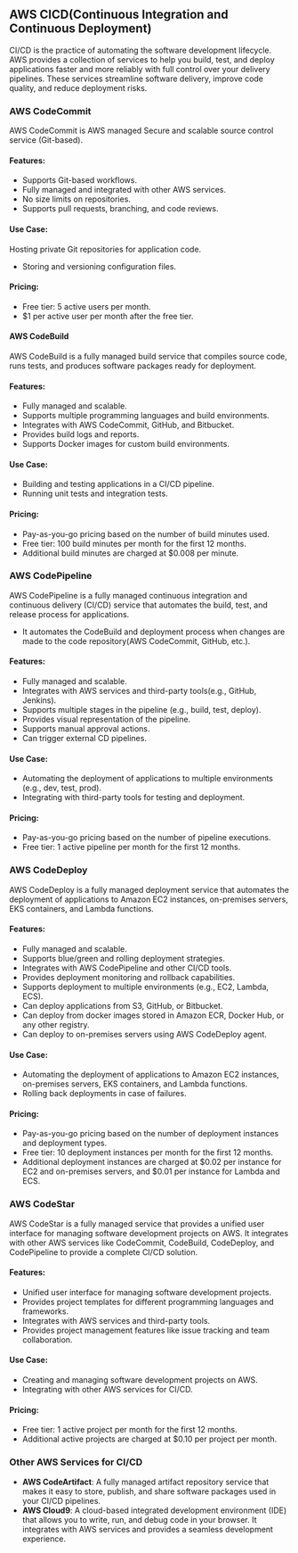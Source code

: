 ## AWS CICD(Continuous Integration and Continuous Deployment)

CI/CD is the practice of automating the software development lifecycle. AWS provides a collection of services to help you build, test, and deploy applications faster and more reliably with full control over your delivery pipelines. These services streamline software delivery, improve code quality, and reduce deployment risks.

### AWS CodeCommit
AWS CodeCommit is AWS managed Secure and scalable source control service (Git-based).
#### Features:
- Supports Git-based workflows.
- Fully managed and integrated with other AWS services.
- No size limits on repositories.
- Supports pull requests, branching, and code reviews.

#### Use Case:
Hosting private Git repositories for application code.
- Storing and versioning configuration files.

#### Pricing:
- Free tier: 5 active users per month.
- $1 per active user per month after the free tier.

#### AWS CodeBuild
AWS CodeBuild is a fully managed build service that compiles source code, runs tests, and produces software packages ready for deployment.

#### Features:
- Fully managed and scalable.
- Supports multiple programming languages and build environments.
- Integrates with AWS CodeCommit, GitHub, and Bitbucket.
- Provides build logs and reports.
- Supports Docker images for custom build environments.

#### Use Case:
- Building and testing applications in a CI/CD pipeline.
- Running unit tests and integration tests.

#### Pricing:
- Pay-as-you-go pricing based on the number of build minutes used.
- Free tier: 100 build minutes per month for the first 12 months.
- Additional build minutes are charged at $0.008 per minute.

### AWS CodePipeline
AWS CodePipeline is a fully managed continuous integration and continuous delivery (CI/CD) service that automates the build, test, and release process for applications. 
- It automates the CodeBuild and deployment process when changes are made to the code repository(AWS CodeCommit, GitHub, etc.).

#### Features:
- Fully managed and scalable.
- Integrates with AWS services and third-party tools(e.g., GitHub, Jenkins).
- Supports multiple stages in the pipeline (e.g., build, test, deploy).
- Provides visual representation of the pipeline.
- Supports manual approval actions.
- Can trigger external CD pipelines.

#### Use Case:
- Automating the deployment of applications to multiple environments (e.g., dev, test, prod).
- Integrating with third-party tools for testing and deployment.

#### Pricing:
- Pay-as-you-go pricing based on the number of pipeline executions.
- Free tier: 1 active pipeline per month for the first 12 months.


### AWS CodeDeploy
AWS CodeDeploy is a fully managed deployment service that automates the deployment of applications to Amazon EC2 instances, on-premises servers, EKS containers, and Lambda functions.

#### Features:
- Fully managed and scalable.
- Supports blue/green and rolling deployment strategies.
- Integrates with AWS CodePipeline and other CI/CD tools.
- Provides deployment monitoring and rollback capabilities.
- Supports deployment to multiple environments (e.g., EC2, Lambda, ECS).
- Can deploy applications from S3, GitHub, or Bitbucket.
- Can deploy from docker images stored in Amazon ECR, Docker Hub, or any other registry.
- Can deploy to on-premises servers using AWS CodeDeploy agent.

#### Use Case:
- Automating the deployment of applications to Amazon EC2 instances, on-premises servers, EKS containers, and Lambda functions.
- Rolling back deployments in case of failures.

#### Pricing:
- Pay-as-you-go pricing based on the number of deployment instances and deployment types.
- Free tier: 10 deployment instances per month for the first 12 months.
- Additional deployment instances are charged at $0.02 per instance for EC2 and on-premises servers, and $0.01 per instance for Lambda and ECS.

### AWS CodeStar
AWS CodeStar is a fully managed service that provides a unified user interface for managing software development projects on AWS. It integrates with other AWS services like CodeCommit, CodeBuild, CodeDeploy, and CodePipeline to provide a complete CI/CD solution.

#### Features:
- Unified user interface for managing software development projects.
- Provides project templates for different programming languages and frameworks.
- Integrates with AWS services and third-party tools.
- Provides project management features like issue tracking and team collaboration.

#### Use Case:
- Creating and managing software development projects on AWS.
- Integrating with other AWS services for CI/CD.

#### Pricing:
- Free tier: 1 active project per month for the first 12 months.
- Additional active projects are charged at $0.10 per project per month.

### Other AWS Services for CI/CD
- **AWS CodeArtifact**: A fully managed artifact repository service that makes it easy to store, publish, and share software packages used in your CI/CD pipelines.
- **AWS Cloud9**: A cloud-based integrated development environment (IDE) that allows you to write, run, and debug code in your browser. It integrates with AWS services and provides a seamless development experience.